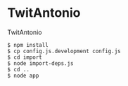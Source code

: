 TwitAntonio
============

TwitAntonio

    $ npm install
    $ cp config.js.development config.js
    $ cd import
    $ node import-deps.js
    $ cd ..
    $ node app
